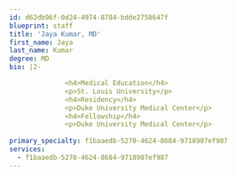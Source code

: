 ```yaml
---
id: d62db96f-0d24-4974-8784-bdde2758647f
blueprint: staff
title: 'Jaya Kumar, MD'
first_name: Jaya
last_name: Kumar
degree: MD
bio: |2-

              <h4>Medical Education</h4>
              <p>St. Louis University</p>
              <h4>Residency</h4>
              <p>Duke University Medical Center</p>
              <h4>Fellowship</h4>
              <p>Duke University Medical Center</p>
          
primary_specialty: f1baaedb-5270-4624-8684-9718907ef987
services:
  - f1baaedb-5270-4624-8684-9718907ef987
---
```

